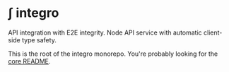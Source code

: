 # ∫ integro

API integration with E2E integrity. Node API service with automatic client-side type safety.

This is the root of the integro monorepo. You're probably looking for the [core README](./packages/core/README.md).

